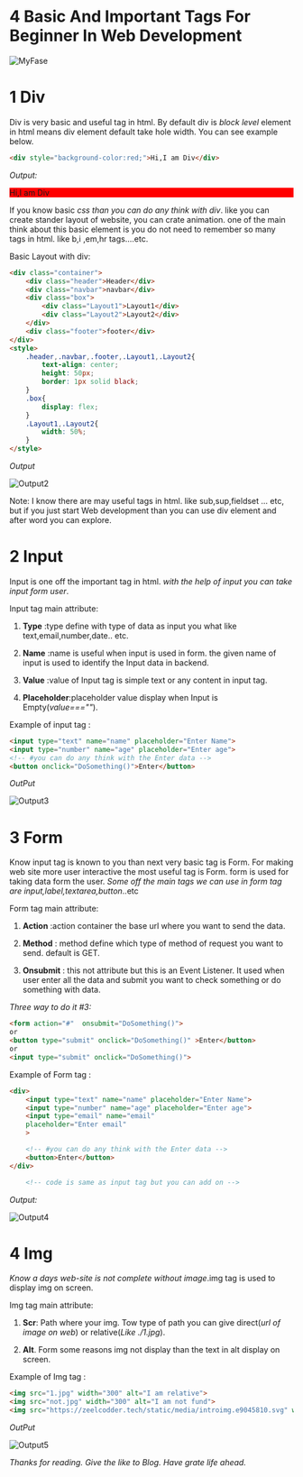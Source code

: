 # 4 Basic And Important Tags For Beginner In Web Development


![MyFase](/images/blog/html/Html4SimpleTages/1.jpg)

# 1 Div

Div is very basic and useful tag in html. By default div is <em>block level</em> element in html means div element default take hole width. You can see example below.


```html
<div style="background-color:red;">Hi,I am Div</div>
```

<em>Output:</em>

<div style="background-color:red;">Hi,I am Div</div>



If you know basic <em>css than you can do any think with div</em>. like you can create stander layout of website, you can crate animation. one of the main think about this basic element  is you do not need to remember so many tags in html. like b,i ,em,hr tags....etc.

Basic Layout with div:


```html
<div class="container">
    <div class="header">Header</div>
    <div class="navbar">navbar</div>
    <div class="box">
        <div class="Layout1">Layout1</div>
        <div class="Layout2">Layout2</div>
    </div>
    <div class="footer">footer</div>
</div>
<style>
    .header,.navbar,.footer,.Layout1,.Layout2{
        text-align: center;
        height: 50px;
        border: 1px solid black;
    }
    .box{
        display: flex;
    }
    .Layout1,.Layout2{
        width: 50%;
    }
</style>
```

*Output*

![Output2](/images/blog/html/Html4SimpleTages/Output2.jpg)




Note: I know there are may useful tags in html. like sub,sup,fieldset ... etc, but if you just start Web development than you can use div element and after word you can explore.

# 2 Input

Input is one off the important tag in html.<em> with the help of input you can take input form user</em>.


Input tag main attribute:

1. **Type** :type define with type of data as input you what like text,email,number,date.. etc.

2. **Name** :name is useful when input is used in form. the given name of input is used to identify the Input data in backend.

3. **Value** :value of Input tag is simple text or any content in input tag.

4. **Placeholder**:placeholder  value display when Input is Empty(*value===""*).


Example of input tag :


```html
<input type="text" name="name" placeholder="Enter Name">
<input type="number" name="age" placeholder="Enter age">
<!-- #you can do any think with the Enter data -->
<button onclick="DoSomething()">Enter</button>
```

*OutPut*


![Output3](/images/blog/html/Html4SimpleTages/Output3.jpg)

# 3 Form

Know input tag is known to you than next very basic tag is Form. For making web site more user interactive the most useful tag is Form. form is used for taking data form the user. *Some off the main tags we can use in form tag are input,label,textarea,button*..etc

Form tag main attribute:

1. **Action** :action container the base url where you want to send the data.

2. **Method** : method define which type of method of request you want to send. default is GET.

3. **Onsubmit** : this not attribute but this is an Event Listener. It used when user enter all the data and submit you want to check something or do something with data.  

*Three way to do it #3:*


```html
<form action="#"  onsubmit="DoSomething()">
or
<button type="submit" onclick="DoSomething()" >Enter</button>
or
<input type="submit" onclick="DoSomething()"> 
```


Example of Form tag :


```html
<div>
    <input type="text" name="name" placeholder="Enter Name">
    <input type="number" name="age" placeholder="Enter age">
    <input type="email" name="email"
    placeholder="Enter email"
    >

    <!-- #you can do any think with the Enter data -->
    <button>Enter</button>
</div>

    <!-- code is same as input tag but you can add on -->
```
*Output:*

![Output4](/images/blog/html/Html4SimpleTages/Output4.jpg)


# 4 Img

*Know a days web-site is not complete without image*.img tag is used to display img on screen.

Img tag main attribute: 


1. **Scr**: Path where your img. Tow type of path you can give direct(*url of image on web*) or relative(*Like ./1.jpg*).

2. **Alt**. Form some reasons img not display  than the text in alt display on screen.

Example of Img tag :

```html
<img src="1.jpg" width="300" alt="I am relative">
<img src="not.jpg" width="300" alt="I am not fund">
<img src="https://zeelcodder.tech/static/media/introimg.e9045810.svg" width="300" alt="I am direct">
```
*OutPut*

![Output5](/images/blog/html/Html4SimpleTages/Output5.jpg)


*Thanks for reading. Give the like to Blog. Have grate life ahead.*


